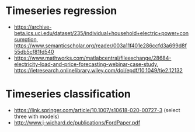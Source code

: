 
# Timeseries regression
- https://archive-beta.ics.uci.edu/dataset/235/individual+household+electric+power+consumption, https://www.semanticscholar.org/reader/003a11f401e286ccfd3a699d8f55db5cf81fd540
- https://www.mathworks.com/matlabcentral/fileexchange/28684-electricity-load-and-price-forecasting-webinar-case-study, https://ietresearch.onlinelibrary.wiley.com/doi/epdf/10.1049/tje2.12132

# Timeseries classification
- https://link.springer.com/article/10.1007/s10618-020-00727-3 (select three with models)
- http://www.j-wichard.de/publications/FordPaper.pdf